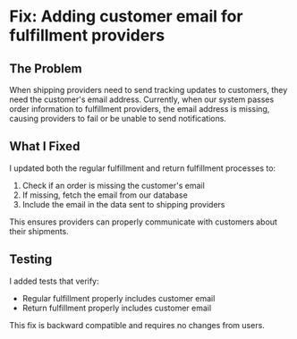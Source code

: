 # Fix: Adding customer email for fulfillment providers

## The Problem

When shipping providers need to send tracking updates to customers, they need the customer's email address. Currently, when our system passes order information to fulfillment providers, the email address is missing, causing providers to fail or be unable to send notifications.

## What I Fixed

I updated both the regular fulfillment and return fulfillment processes to:

1. Check if an order is missing the customer's email
2. If missing, fetch the email from our database
3. Include the email in the data sent to shipping providers

This ensures providers can properly communicate with customers about their shipments.

## Testing

I added tests that verify:
- Regular fulfillment properly includes customer email
- Return fulfillment properly includes customer email

This fix is backward compatible and requires no changes from users.